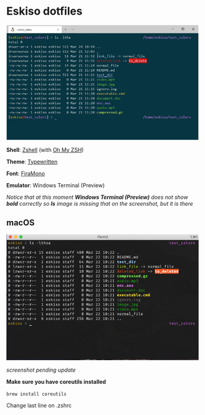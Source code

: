 # Eskiso dotfiles

![Screenshot](media/screenshot.jpg)

**Shell**: [Zshell](https://www.zsh.org/) (with [Oh My ZSH](https://ohmyz.sh/))

**Theme**: [Typewritten](https://github.com/reobin/typewritten)

**Font**:  [FiraMono](https://github.com/powerline/fonts/tree/master/FiraMono)

**Emulator**: Windows Terminal (Preview)

*Notice that at this moment **Windows Terminal (Preview)** does not show **bold** correctly so **ls** image is missing that on the screenshot, but it is there*

## macOS

![Screenshot](media/iterm2.png)

*screenshot pending update*

**Make sure you have coreutils installed**

`brew install coreutils`

Change last line on .zshrc
